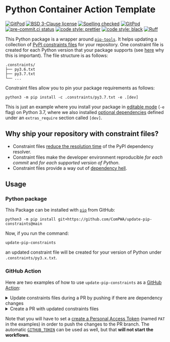 # Python Container Action Template

[![GitPod](https://img.shields.io/badge/gitpod-open-blue?logo=gitpod)](https://gitpod.io/#https://github.com/ComPWA/update-pip-constraints)
[![BSD 3-Clause license](https://img.shields.io/badge/License-BSD_3--Clause-blue.svg)](https://opensource.org/licenses/BSD-3-Clause)
[![Spelling checked](https://img.shields.io/badge/cspell-checked-brightgreen.svg)](https://github.com/streetsidesoftware/cspell/tree/master/packages/cspell)
[![GitPod](https://img.shields.io/badge/Gitpod-ready--to--code-blue?logo=gitpod)](https://gitpod.io/#https://github.com/ComPWA/update-pip-constraints)
[![pre-commit.ci status](https://results.pre-commit.ci/badge/github/ComPWA/update-pip-constraints/main.svg)](https://results.pre-commit.ci/latest/github/ComPWA/update-pip-constraints/main)
[![code style: prettier](https://img.shields.io/badge/code_style-prettier-ff69b4.svg?style=flat-square)](https://github.com/prettier/prettier)
[![code style: black](https://img.shields.io/badge/code%20style-black-000000.svg)](https://github.com/psf/black)
[![Ruff](https://img.shields.io/endpoint?url=https://raw.githubusercontent.com/charliermarsh/ruff/main/assets/badge/v2.json)](https://github.com/astral-sh/ruff)

This Python package is a wrapper around
[`pip-tools`](https://github.com/jazzband/pip-tools). It helps updating a
collection of
[PyPI constraints files](https://pip.pypa.io/en/stable/user_guide/#constraints-files)
for your repository. One constraint file is created for each Python version
that your package supports (see
[here](https://github.com/jazzband/pip-tools#cross-environment-usage-of-requirementsinrequirementstxt-and-pip-compile)
why this is important). The file structure is as follows:

```text
.constraints/
├── py3.6.txt
├── py3.7.txt
└── ...
```

Constraint files allow you to pin your package requirements as follows:

```shell
python3 -m pip install -c .constraints/py3.7.txt -e .[dev]
```

This is just an example where you install your package in
[editable mode](https://packaging.python.org/guides/distributing-packages-using-setuptools/#working-in-development-mode)
(`-e` flag) on Python 3.7, where we also installed
[optional dependencies](https://setuptools.pypa.io/en/latest/userguide/dependency_management.html#optional-dependencies)
defined under an `extras_require` section called `[dev]`.

## Why ship your repository with constraint files?

- Constraint files
  [reduce the resolution time](https://pip.pypa.io/en/latest/topics/dependency-resolution/#use-constraint-files-or-lockfiles)
  of the PyPI dependency resolver.
- Constraint files make the developer environment reproducible _for each
  commit_ and _for each supported version of Python_.
- Constraint files provide a way out of
  [dependency hell](https://en.wikipedia.org/wiki/Dependency_hell).

## Usage

### Python package

This Package can be installed with [`pip`](https://pypi.org/project/pip) from
GitHub:

```shell
python3 -m pip install git+https://github.com/ComPWA/update-pip-constraints@main
```

Now, if you run the command:

```shell
update-pip-constraints
```

an updated constraint file will be created for your version of Python under
`.constraints/py3.x.txt`.

### GitHub Action

Here are two examples of how to use `update-pip-constraints` as a
[GitHub Action](https://github.com/features/actions):

<!-- markdownlint-disable MD033 MD013 -->
<details>
<summary>
Update constraints files during a PR by pushing if there are dependency changes
</summary>

```yaml
name: Requirements (PR)

on:
  pull_request:
    branches: [main]

jobs:
  pip-constraints:
    name: Update pip constraints files
    runs-on: ubuntu-20.04
    strategy:
      fail-fast: false
      matrix:
        python-version:
          - "3.7"
          - "3.8"
          - "3.9"
    steps:
      - uses: actions/checkout@v2
        with:
          fetch-depth: 0
      - name: Check if there are dependency changes
        run: git diff origin/main --exit-code -- .constraints setup.cfg
        continue-on-error: true
      - name: Update pip constraints files
        if: success()
        uses: ComPWA/update-pip-constraints@main
        with:
          python-version: ${{ matrix.python-version }}

  push:
    name: Push changes
    if: github.event.pull_request.head.repo.full_name == github.repository
    runs-on: ubuntu-20.04
    needs:
      - pip-constraints
    steps:
      - uses: actions/checkout@v2
        with:
          token: ${{ secrets.PAT }}
      - uses: actions/download-artifact@v2
      - run: rm -rf .constraints/
      - run: mv artifact .constraints
      - name: Commit and push changes
        run: |
          git remote set-url origin https://x-access-token:${{ secrets.PAT }}@github.com/${{ github.repository }}
          git config --global user.name "GitHub"
          git config --global user.email "noreply@github.com"
          git checkout -b ${GITHUB_HEAD_REF}
          if [[ $(git status -s) ]]; then
            git add -A
            git commit -m "ci: upgrade pinned requirements (automatic)"
            git config pull.rebase true
            git pull origin ${GITHUB_HEAD_REF}
            git push origin HEAD:${GITHUB_HEAD_REF}
          fi
```

</details>

<details>
<summary>
Create a PR with updated constraints files
</summary>

```yaml
name: Requirements (scheduled)

on:
  schedule:
    - cron: "0 2 * * 1"
  workflow_dispatch:

jobs:
  pip-constraints:
    name: Update pip constraint files
    runs-on: ubuntu-20.04
    strategy:
      fail-fast: false
      matrix:
        python-version:
          - "3.7"
          - "3.8"
          - "3.9"
    steps:
      - uses: actions/checkout@v2
      - uses: ComPWA/update-pip-constraints@main
        with:
          python-version: ${{ matrix.python-version }}

  push:
    name: Create PR
    runs-on: ubuntu-20.04
    needs:
      - pip-constraints
    steps:
      - uses: actions/checkout@v2
        with:
          token: ${{ secrets.PAT }}
      - uses: actions/download-artifact@v2
      - run: rm -rf .constraints/
      - run: mv artifact .constraints
      - uses: peter-evans/create-pull-request@v3
        with:
          commit-message: "ci: update pip constraints files"
          committer: GitHub <noreply@github.com>
          author: GitHub <noreply@github.com>
          title: "ci: update pip constraints files"
          branch-suffix: timestamp
          delete-branch: true
          token: ${{ secrets.PAT }}
      - name: Print PR info
        run: |
          echo "Pull Request Number - ${{ steps.cpr.outputs.pull-request-number }}"
          echo "Pull Request URL - ${{ steps.cpr.outputs.pull-request-url }}"
```

</details>

Note that you will have to set a
[create a Personal Access Token](https://docs.github.com/en/authentication/keeping-your-account-and-data-secure/creating-a-personal-access-token)
(named `PAT` in the examples) in order to push the changes to the PR branch.
The automatic
[`GITHUB_TOKEN`](https://docs.github.com/en/actions/security-guides/automatic-token-authentication)
can be used as well, but that **will not start the workflows**.
